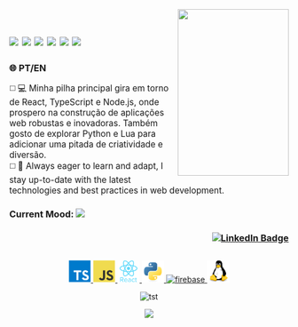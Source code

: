 <div>
  <img align="right" img src="https://i.pinimg.com/564x/81/e4/ba/81e4ba379c5993457c32f413c29b7ca9.jpg" width="200" height="300">
  
</div>
<h1><img src="https://88by31.neocities.org/misc/iwishicouldgobackintime.gif">
  <img src="https://88by31.neocities.org/misc/2020SUCKS.png">
  <img src="https://88by31.neocities.org/misc/education.png">
  <img src="https://88by31.neocities.org/web/dumbass.gif">
  <img src="https://88by31.neocities.org/web/hicolor.gif">
  <img src="https://88by31.neocities.org/music/plasticlove.png">
  </h2>
<h3>🌐 PT/EN </h3>
<div style="font-size: 1.1em;">
  ◻️  💻 Minha pilha principal gira em torno de React, TypeScript e Node.js, onde prospero na construção de aplicações web robustas e inovadoras. Também gosto de explorar Python e Lua para adicionar uma pitada de criatividade e diversão.
</div>
<div style="font-size: 1.1em;">
  ◻️  🚀 Always eager to learn and adapt, I stay up-to-date with the latest technologies and best practices in web development.
</div>


  
<p align="right">
<h3>Current Mood:  <img height="20" src="https://moods.imood.com/display/uname-cinderpeach/bg-fdaebf/imood.gif" /> <h3/>
</p>
<p align="right">
<a align="right" href="https://www.linkedin.com/in/daniel-kondlatsch/">
    <img src="https://img.shields.io/badge/LinkedIn-blue?style=for-the-badge&logo=linkedin&logoColor=white" alt="LinkedIn Badge"/>
  </a>
  </p>


##




##


<p align="center"> <a href="https://www.typescriptlang.org/" target="_blank" rel="noreferrer"> <img src="https://raw.githubusercontent.com/devicons/devicon/master/icons/typescript/typescript-original.svg" alt="typescript" width="40" height="40"/> </a> <a href="https://developer.mozilla.org/en-US/docs/Web/JavaScript" target="_blank" rel="noreferrer"> <img src="https://raw.githubusercontent.com/devicons/devicon/master/icons/javascript/javascript-original.svg" alt="javascript" width="40" height="40"/> </a> <a href="https://reactjs.org/" target="_blank" rel="noreferrer"> <img src="https://raw.githubusercontent.com/devicons/devicon/master/icons/react/react-original-wordmark.svg" alt="react" width="40" height="40"/> </a> <a href="https://www.python.org" target="_blank" rel="noreferrer"> <img src="https://raw.githubusercontent.com/devicons/devicon/master/icons/python/python-original.svg" alt="python" width="40" height="40"/> </a> <a href="https://firebase.google.com/" target="_blank" rel="noreferrer"> <img src="https://www.vectorlogo.zone/logos/firebase/firebase-icon.svg" alt="firebase" width="40" height="40"/> </a> <a href="https://www.linux.org/" target="_blank" rel="noreferrer"> <img src="https://raw.githubusercontent.com/devicons/devicon/master/icons/linux/linux-original.svg" alt="linux" width="40" height="40"/> </a> </p>

<p align="center">
<img height="65" src="https://i.imgur.com/GQRcK5r.jpg"
alt="tst" />
<p/>
<p align="center">
<img src="https://i.imgur.com/0S71XeR.gif" />
<p/>
